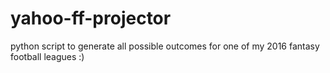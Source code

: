 # yahoo-ff-projector
python script to generate all possible outcomes for one of my 2016 fantasy football leagues :) 
